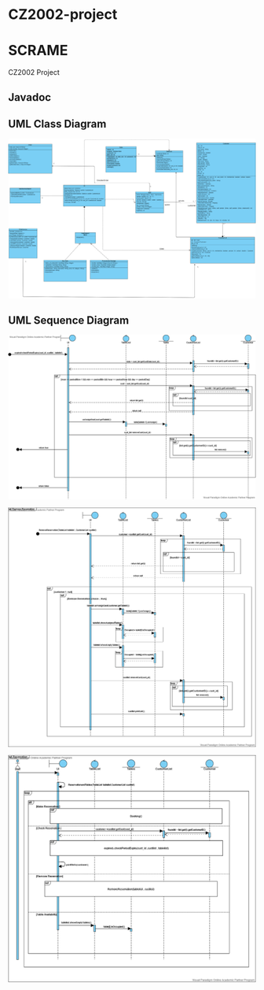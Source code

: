 # CZ2002-project
# SCRAME
CZ2002 Project

## Javadoc


## UML Class Diagram
![RRPSS UML Class Diagram](https://github.com/myattt/CZ2002-Project/blob/main/images/Class%20Diagram%20(1).png)



## UML Sequence Diagram
![PeriodExpiry](https://github.com/myattt/CZ2002-Project/blob/main/images/PeriodExpiry%20Sequence.png)

![Remove Reservation](https://github.com/myattt/CZ2002-Project/blob/main/images/Remove%20Reservation.png)

![Check Reserved Booking](https://github.com/myattt/CZ2002-Project/blob/main/images/Check_Reserved%20Booking.png)
